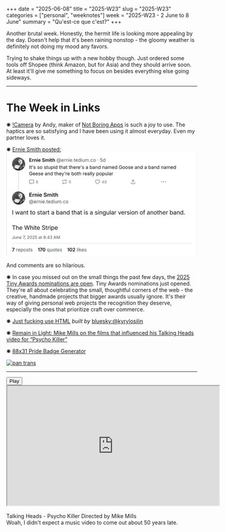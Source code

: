 +++
date = "2025-06-08"
title = "2025-W23"
slug = "2025-W23"
categories = ["personal", "weeknotes"]
week = "2025-W23 - 2 June to 8 June"
summary = "Qu'est-ce que c'est?"
+++

Another brutal week. Honestly, the hermit life is looking more appealing by the day. Doesn't help that it's been raining nonstop - the gloomy weather is definitely not doing my mood any favors.

Trying to shake things up with a new hobby though. Just ordered some tools off Shopee (think Amazon, but for Asia) and they should arrive soon. At least it'll give me something to focus on besides everything else going sideways.

---

# The Week in Links

✺ [!Camera](https://notbor.ing/product/camera) by Andy, maker of [Not Boring Apps](https://notbor.ing/) is such a joy to use. The haptics are so satisfying and I have been using it almost everyday. Even my partner loves it. 

✺ [Ernie Smith posted:](https://bsky.app/profile/ernie.tedium.co/post/3lqy4kynq722u)
![Ernie Smith on Bluesky](ernie-smith-bsky.jpg "@ernie.tedium.com")

And comments are so hilarious.

✺ In case you missed out on the small things the past few days, the [2025 Tiny Awards nominations are open](https://tinyawards.net/). Tiny Awards nominations just opened. They're all about celebrating the small, thoughtful corners of the web - the creative, handmade projects that bigger awards usually ignore. It's their way of giving personal web projects the recognition they deserve, especially the ones that prioritize craft over commerce.

✺ [Just fucking use HTML](https://justfuckingusehtml.com/) *built by* [bluesky:@kyrylosilin](https://bsky.app/profile/kyrylo.org)

✺ [Remain in Light: Mike Mills on the films that influenced his Talking Heads video for “Psycho Killer”](https://letterboxd.com/journal/mike-mills-talking-heads-interview-psycho-killer/)

✺ [88x31 Pride Badge Generator](https://badge.les.bi/)

<a href="https://badge.les.bi"><img title="pan trans" style="image-rendering: pixelated;" src="https://badge.les.bi/88x31/pan/trans/half/outset.png"></a>

---

<lite-youtube videoid="CJ54eImz88w" style="background-image: url(&quot;https://i.ytimg.com/vi/CJ54eImz88w/hqdefault.jpg&quot;);" class="lyt-activated"><button type="button" class="lty-playbtn"><span class="lyt-visually-hidden">Play</span></button><iframe width="560" height="315" title="Play" allow="accelerometer; autoplay; encrypted-media; gyroscope; picture-in-picture" allowfullscreen="" src="https://www.youtube-nocookie.com/embed/CJ54eImz88w?autoplay"></iframe></lite-youtube>

Talking Heads - Psycho Killer Directed by Mike Mills
<br>
Woah, I didn't expect a music video to come out about 50 years late.